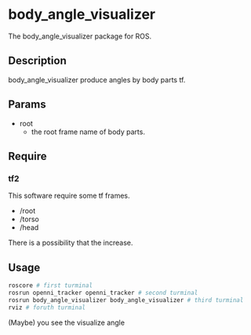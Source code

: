 # body_angle_visualizer

The body_angle_visualizer package for ROS.

## Description

body_angle_visualizer produce angles by body parts tf.

## Params

- root
  * the root frame name of body parts.

## Require

### tf2

This software require some tf frames.

- /root
- /torso
- /head

There is a possibility that the increase.

## Usage

```bash
roscore # first turminal
rosrun openni_tracker openni_tracker # second turminal
rosrun body_angle_visualizer body_angle_visualizer # third turminal
rviz # foruth turminal
```

(Maybe) you see the visualize angle
